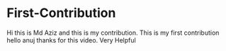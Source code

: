 # First-Contribution
Hi this is Md Aziz  and this is my contribution.
This is my first contribution
hello anuj thanks for this video. Very Helpful
